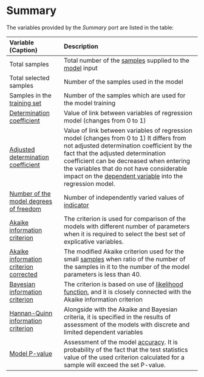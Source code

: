 # Summary

The variables provided by the *Summary* port are listed in the table:

| Variable (Caption) | Description |
|:-------|:-------|
| Total samples | Total number of the [samples](https://wiki.loginom.ru/articles/training-sample.html) supplied to the [model](https://wiki.loginom.ru/articles/taught-model.html) input |
| Total selected samples | Number of the samples used in the model |
| Samples in the [training set](https://wiki.loginom.ru/articles/training-set.html) | Number of the samples which are used for the model training |
| [Determination coefficient](https://wiki.loginom.ru/articles/coefficient-of-determination.html) | Value of link between variables of regression model (changes from 0 to 1) |
| [Adjusted determination coefficient](https://wiki.loginom.ru/articles/coefficient-determ-adj.html) | Value of link between variables of regression model (changes from 0 to 1) It differs from not adjusted determination coefficient by the fact that the adjusted determination coefficient can be decreased when entering the variables that do not have considerable impact on the [dependent variable](https://wiki.loginom.ru/articles/output-variable.html) into the regression model. |
| [Number of the model degrees of freedom](https://wiki.loginom.ru/articles/degrees-of-freedom.html) | Number of independently varied values of [indicator](https://wiki.loginom.ru/articles/attribute.html) |
| [Akaike information criterion](https://wiki.loginom.ru/articles/aic.html) | The criterion is used for comparison of the models with different number of parameters when it is required to select the best set of explicative variables. |
| [Akaike information criterion corrected](https://wiki.loginom.ru/articles/aicc.html) | The modified Akaike criterion used for the small [samples](https://wiki.loginom.ru/articles/sample.html) when ratio of the number of the samples in it to the number of the model parameters is less than 40. |
| [Bayesian information criterion](https://wiki.loginom.ru/articles/bic.html) | The criterion is based on use of [likelihood function](https://wiki.loginom.ru/articles/plausibility-function.html), and it is closely connected with the Akaike information criterion |
| [Hannan-Quinn information criterion](https://wiki.loginom.ru/articles/hq.html) | Alongside with the Akaike and Bayesian criteria, it is specified in the results of assessment of the models with discrete and limited dependent variables |
| [Model P-value](https://wiki.loginom.ru/articles/p-value.html) | Assessment of the model [accuracy](https://wiki.loginom.ru/articles/precision.html). It is probability of the fact that the test statistics value of the used criterion calculated for a sample will exceed the set P-value. |